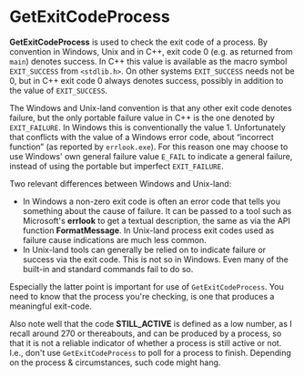 # GetExitCodeProcess

**GetExitCodeProcess** is used to check the exit code of a process. By convention in Windows, Unix and in C++, exit code 0 (e.g. as returned from `main`) denotes success. In C++ this value is available as the macro symbol `EXIT_SUCCESS` from `<stdlib.h>`. On other systems `EXIT_SUCCESS` needs not be 0, but in C++ exit code 0 always denotes success, possibly in addition to the value of `EXIT_SUCCESS`.

The Windows and Unix-land convention is that any other exit code denotes failure, but the only portable failure value in C++ is the one denoted by `EXIT_FAILURE`. In Windows this is conventionally the value 1. Unfortunately that conflicts with the value of a Windows error code, about “incorrect function” (as reported by `errlook.exe`). For this reason one may choose to use Windows' own general failure value `E_FAIL` to indicate a general failure, instead of using the portable but imperfect `EXIT_FAILURE`.

Two relevant differences between Windows and Unix-land:

- In Windows a non-zero exit code is often an error code that tells you something about the cause of failure. It can be passed to a tool such as Microsoft's **errlook** to get a textual description, the same as via the API function **FormatMessage**. In Unix-land process exit codes used as failure cause indications are much less common.
- In Unix-land tools can generally be relied on to indicate failure or success via the exit code. This is not so in Windows. Even many of the built-in and standard commands fail to do so.

Especially the latter point is important for use of `GetExitCodeProcess`. You need to know that the process you're checking, is one that produces a meaningful exit-code.

Also note well that the code **STILL_ACTIVE** is defined as a low number, as I recall around 270 or thereabouts, and can be produced by a process, so that it is not a reliable indicator of whether a process is still active or not. I.e., don't use `GetExitCodeProcess` to poll for a process to finish. Depending on the process & circumstances, such code might hang.
